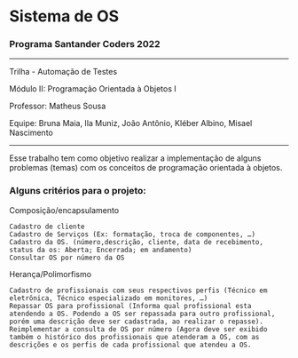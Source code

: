 # Sistema de OS
### Programa Santander Coders 2022
___
Trilha - Automação de Testes

Módulo II: Programação Orientada à Objetos I

Professor: Matheus Sousa

Equipe: Bruna Maia, Ila Muniz, João Antônio, Kléber Albino, Misael Nascimento
___
Esse trabalho tem como objetivo realizar a implementação de alguns problemas (temas) com os conceitos de programação orientada à objetos.

### Alguns critérios para o projeto:

Composição/encapsulamento

    Cadastro de cliente
    Cadastro de Serviços (Ex: formatação, troca de componentes, …)
    Cadastro da OS. (número,descrição, cliente, data de recebimento, status da os: Aberta; Encerrada; em andamento)
    Consultar OS por número da OS

Herança/Polimorfismo


    Cadastro de profissionais com seus respectivos perfis (Técnico em eletrônica, Técnico especializado em monitores, …)
    Repassar OS para profissional (Informa qual profissional esta atendendo a OS. Podendo a OS ser repassada para outro profissional, porém uma descrição deve ser cadastrada, ao realizar o repasse).
    Reimplementar a consulta de OS por número (Agora deve ser exibido também o histórico dos profissionais que atenderam a OS, com as descrições e os perfis de cada profissional que atendeu a OS.
